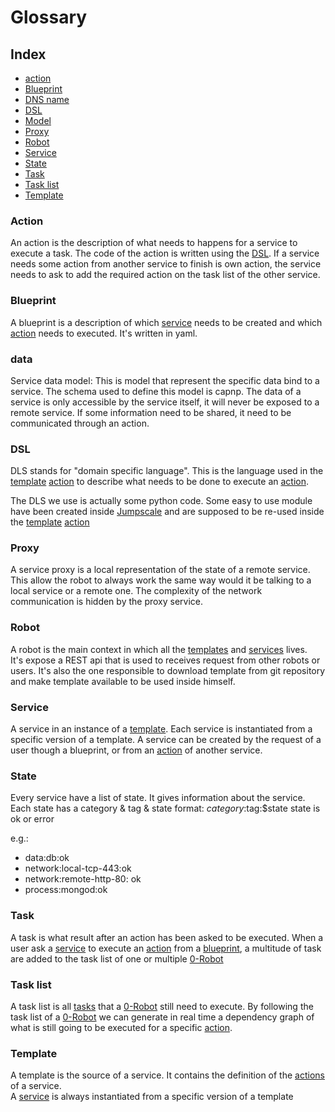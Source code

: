 # Glossary

## Index
- [action](#action)
- [Blueprint](#blueprint)
- [DNS name](#dns-name)
- [DSL](#dsl)
- [Model](#model)
- [Proxy](#proxy)
- [Robot](#robot)
- [Service](#service)
- [State](#state)
- [Task](#task)
- [Task list](#task-list) 
- [Template](#template)

### Action
An action is the description of what needs to happens for a service to execute a task. The code of the action is written using the [DSL](#dsl).
If a service needs some action from another service to finish is own action, the service needs to ask to add the required action on the task list of the other service. 
### Blueprint
A blueprint is a description of which [service](#service) needs to be created and which [action](#action) needs to executed. 
It's written in yaml.

### data
Service data model: This is model that represent the specific data bind to a service. The schema used to define this model is capnp. The data of a service is only accessible by the service itself, it will never be exposed to a remote service. If some information need to be shared, it need to be communicated through an action.

### DSL
DLS stands for "domain specific language". This is the language used in the [template](#template) [action](#action) to describe what needs to be done to execute an [action](#action).

The DLS we use is actually some python code. Some easy to use module have been created inside [Jumpscale](https://github.com/Jumpscale/home) and are supposed to be re-used inside the [template](#template) [action](#action)


### Proxy
A service proxy is a local representation of the state of a remote service. This allow the robot to always work the same way would it be talking to a local service or a remote one. The complexity of the network communication is hidden by the proxy service.

### Robot
A robot is the main context in which all the [templates](#template) and [services](#service) lives.  
It's expose a REST api that is used to receives request from other robots or users.
It's also the one responsible to download template from git repository and make template available to be used inside himself.

### Service
A service in an instance of a [template](#template). Each service is instantiated from a specific version of a template.
A service can be created by the request of a user though a blueprint, or from an [action](#action) of another service.

### State
Every service have a list of state. It gives information about the service. Each state has a category & tag & state
format: $category:$tag:$state
state is ok or error

e.g.: 

- data:db:ok
- network:local-tcp-443:ok
- network:remote-http-80: ok
- process:mongod:ok


### Task
A task is what result after an action has been asked to be executed. When a user ask a [service](#service) to execute an [action](#action) from a [blueprint](#blueprint), a multitude of task are added to the task list of one or multiple [0-Robot](#robot)

### Task list
A task list is all [tasks](#task) that a [0-Robot](#robot) still need to execute.
By following the task list of a [0-Robot](#robot) we can generate in real time a dependency graph of what is still going to be executed for a specific [action](#action).

### Template
A template is the source of a service. It contains the definition of the [actions](#action) of a service.  
A [service](#service) is always instantiated from a specific version of a template

